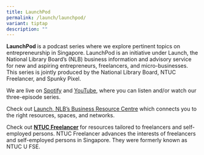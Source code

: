 ```yaml
---
title: LaunchPod
permalink: /launch/launchpod/
variant: tiptap
description: ""
---
```

<p><strong>LaunchPod </strong>is a podcast series where we explore pertinent
topics on entrepreneurship in Singapore. LaunchPod is an initiative under
Launch, the National Library Board’s (NLB) business information and advisory
service for new and aspiring entrepreneurs, freelancers, and micro-businesses.
This series is jointly produced by the National Library Board, NTUC Freelancer,
and Spunky Pixel.</p>
<p></p>
<p>We are live on <a href="https://open.spotify.com/show/56n0p0wCoPhOF86B36VlRi?si=2dab8ad84c3e4be6" rel="noopener noreferrer nofollow" target="_blank">Spotify</a> and
<a href="Freelancing%20Fundamentals:%20Value%20Your%20Ideas%20&amp;%20Protect%20Your%20Intellectual%20Property%20|%20LaunchPod%20#01" rel="noopener noreferrer nofollow" target="_blank">YouTube</a>, where you can listen and/or watch our three-episode series.</p>
<p></p>
<p></p>
<p></p>
<p>Check out <a href="https://reference.nlb.gov.sg/launch/" rel="noopener noreferrer nofollow" target="_blank">Launch, NLB’s Business Resource Centre</a> which
connects you to the right resources, spaces, and networks.</p>
<p></p>
<p>Check out <strong><a href="https://www.ntuc.org.sg/freelance/" rel="noopener noreferrer nofollow" target="_blank">NTUC Freelancer</a> </strong>for
resources tailored to freelancers and self-employed persons. NTUC Freelancer
advances the interests of freelancers and self-employed persons in Singapore.
They were formerly known as NTUC U FSE.</p>